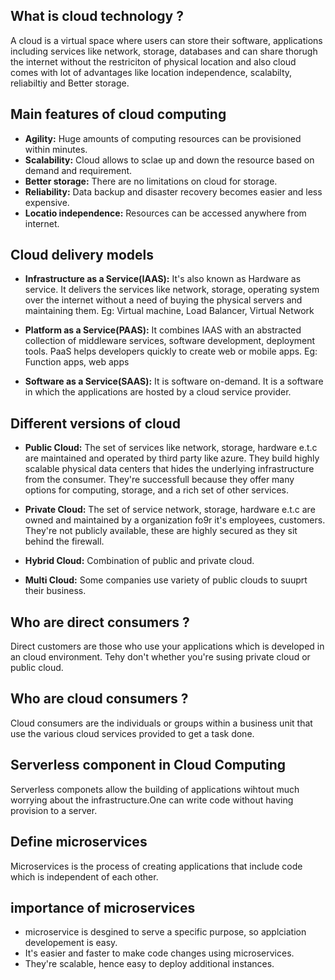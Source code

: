 ## What is cloud technology ?

A cloud is a virtual space where users can store their software, applications including services like network, storage, databases and can share thorugh the internet without the restriciton of physical location and also cloud comes with lot of advantages like location independence, scalabilty, reliabiltiy and Better storage.

## Main features of cloud computing

- **Agility:** Huge amounts of computing resources can be provisioned within minutes.
- **Scalability:** Cloud allows to sclae up and down the resource based on demand and requirement.
- **Better storage:** There are no limitations on cloud for storage.
- **Reliability:** Data backup and disaster recovery becomes easier and less expensive.
- **Locatio independence:** Resources can be accessed anywhere from internet.

## Cloud delivery models

- **Infrastructure as a Service(IAAS):** It's also known as Hardware as service. It delivers the services like network, storage, operating system over the internet without a need of buying the physical servers and maintaining them.
  Eg: Virtual machine, Load Balancer, Virtual Network

- **Platform as a Service(PAAS):** It combines IAAS with an abstracted collection of middleware services, software development, deployment tools. PaaS helps developers quickly to create web or mobile apps.
  Eg: Function apps, web apps

- **Software as a Service(SAAS):** It is software on-demand. It is a software in which the applications are hosted by a cloud service provider.

## Different versions of cloud

- **Public Cloud:** The set of services like network, storage, hardware e.t.c are maintained and operated by third party like azure. They build highly scalable physical data centers that hides the underlying infrastructure from the consumer. They're successfull because they offer many options for computing, storage, and a rich set of other services.

- **Private Cloud:** The set of service network, storage, hardware e.t.c are owned and maintained by a organization fo9r it's employees, customers. They're not publicly available, these are highly secured as they sit behind the firewall.

- **Hybrid Cloud:** Combination of public and private cloud.

- **Multi Cloud:** Some companies use variety of public clouds to suuprt their business.

## Who are direct consumers ?

Direct customers are those who use your applications which is developed in an cloud environment. Tehy don't whether you're susing private cloud or public cloud.

## Who are cloud consumers ?

Cloud consumers are the individuals or groups within a business unit that use the various cloud services provided to get a task done.

## Serverless component in Cloud Computing

Serverless componets allow the building of applications wihtout much worrying about the infrastructure.One can write code without having provision to a server.

## Define microservices

Microservices is the process of creating applications that include code which is independent of each other.

## importance of microservices

- microservice is desgined to serve a specific purpose, so applciation developement is easy.
- It's easier and faster to make code changes using microservices.
- They're scalable, hence easy to deploy additional instances.
